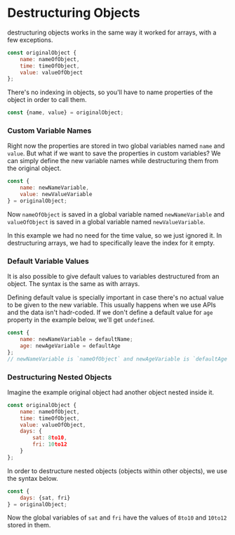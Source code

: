 # Destructuring Objects
destructuring objects works in the same way it worked for arrays, with a few exceptions.<br>
```js
const originalObject {
    name: nameOfObject,
    time: timeOfObject,
    value: valueOfObject
};
```
There's no indexing in objects, so you'll have to name properties of the object in order to call them.<br>
```js
const {name, value} = originalObject;
```
### Custom Variable Names
Right now the properties are stored in two global variables named `name` and `value`. But what if we want to save the properties in custom variables? We can simply define the new variable names while destructuring them from the original object.
```js
const {
    name: newNameVariable,
    value: newValueVariable
} = originalObject;
```
Now `nameOfObject` is saved in a global variable named `newNameVariable` and `valueOfObject` is saved in a global variable named `newValueVariable`.

In this example we had no need for the time value, so we just ignored it. In destructuring arrays, we had to specifically leave the index for it empty.

### Default Variable Values
It is also possible to give default values to variables destructured from an object. The syntax is the same as with arrays.

Defining default value is specially important in case there's no actual value to be given to the new variable. This usually happens when we use APIs and the data isn't hadr-coded. If we don't define a default value for `age` property in the example below, we'll get `undefined`.

```js
const {
    name: newNameVariable = defaultName;
    age: newAgeVariable = defaultAge
};
// newNameVariable is `nameOfObject` and newAgeVariable is `defaultAge`
```
### Destructuring Nested Objects
Imagine the example original object had another object nested inside it.<br>
```js
const originalObject {
    name: nameOfObject,
    time: timeOfObject,
    value: valueOfObject,
    days: {
        sat: 8to10,
        fri: 10to12
    }
};
```
In order to destructure nested objects (objects within other objects), we use the syntax below.

```js
const {
    days: {sat, fri}
} = originalObject;
```
Now the global variables of `sat` and `fri` have the values of `8to10` and `10to12` stored in them.